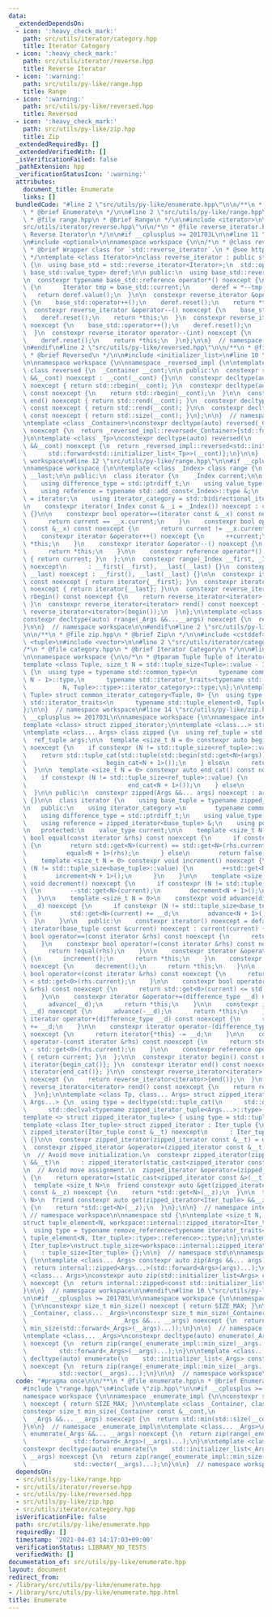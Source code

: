 ```yaml
---
data:
  _extendedDependsOn:
  - icon: ':heavy_check_mark:'
    path: src/utils/iterator/category.hpp
    title: Iterator Category
  - icon: ':heavy_check_mark:'
    path: src/utils/iterator/reverse.hpp
    title: Reverse Iterator
  - icon: ':warning:'
    path: src/utils/py-like/range.hpp
    title: Range
  - icon: ':warning:'
    path: src/utils/py-like/reversed.hpp
    title: Reversed
  - icon: ':heavy_check_mark:'
    path: src/utils/py-like/zip.hpp
    title: Zip
  _extendedRequiredBy: []
  _extendedVerifiedWith: []
  _isVerificationFailed: false
  _pathExtension: hpp
  _verificationStatusIcon: ':warning:'
  attributes:
    document_title: Enumerate
    links: []
  bundledCode: "#line 2 \"src/utils/py-like/enumerate.hpp\"\n\n/**\n * @file enumerate.hpp\n\
    \ * @brief Enumerate\n */\n\n#line 2 \"src/utils/py-like/range.hpp\"\n\n/**\n\
    \ * @file range.hpp\n * @brief Range\n */\n\n#include <iterator>\n\n#line 2 \"\
    src/utils/iterator/reverse.hpp\"\n\n/*\n * @file reverse_iterator.hpp\n * @brief\
    \ Reverse Iterator\n */\n\n#if __cplusplus >= 201703L\n\n#line 11 \"src/utils/iterator/reverse.hpp\"\
    \n#include <optional>\n\nnamespace workspace {\n\n/*\n * @class reverse_iterator\n\
    \ * @brief Wrapper class for `std::reverse_iterator`.\n * @see http://gcc.gnu.org/PR51823\n\
    \ */\ntemplate <class Iterator>\nclass reverse_iterator : public std::reverse_iterator<Iterator>\
    \ {\n  using base_std = std::reverse_iterator<Iterator>;\n  std::optional<typename\
    \ base_std::value_type> deref;\n\n public:\n  using base_std::reverse_iterator;\n\
    \n  constexpr typename base_std::reference operator*() noexcept {\n    if (!deref)\
    \ {\n      Iterator tmp = base_std::current;\n      deref = *--tmp;\n    }\n \
    \   return deref.value();\n  }\n\n  constexpr reverse_iterator &operator++() noexcept\
    \ {\n    base_std::operator++();\n    deref.reset();\n    return *this;\n  }\n\
    \  constexpr reverse_iterator &operator--() noexcept {\n    base_std::operator++();\n\
    \    deref.reset();\n    return *this;\n  }\n  constexpr reverse_iterator operator++(int)\
    \ noexcept {\n    base_std::operator++();\n    deref.reset();\n    return *this;\n\
    \  }\n  constexpr reverse_iterator operator--(int) noexcept {\n    base_std::operator++();\n\
    \    deref.reset();\n    return *this;\n  }\n};\n\n}  // namespace workspace\n\
    \n#endif\n#line 2 \"src/utils/py-like/reversed.hpp\"\n\n/**\n * @file reversed.hpp\n\
    \ * @brief Reversed\n */\n\n#include <initializer_list>\n#line 10 \"src/utils/py-like/reversed.hpp\"\
    \n\nnamespace workspace {\n\nnamespace _reversed_impl {\n\ntemplate <class _Container>\
    \ class reversed {\n  _Container __cont;\n\n public:\n  constexpr reversed(_Container\
    \ &&__cont) noexcept : __cont(__cont) {}\n\n  constexpr decltype(auto) begin()\
    \ noexcept { return std::rbegin(__cont); }\n  constexpr decltype(auto) begin()\
    \ const noexcept {\n    return std::rbegin(__cont);\n  }\n\n  constexpr decltype(auto)\
    \ end() noexcept { return std::rend(__cont); }\n  constexpr decltype(auto) end()\
    \ const noexcept { return std::rend(__cont); }\n\n  constexpr decltype(auto) size()\
    \ const noexcept { return std::size(__cont); }\n};\n\n}  // namespace _reversed_impl\n\
    \ntemplate <class _Container>\nconstexpr decltype(auto) reversed(_Container &&__cont)\
    \ noexcept {\n  return _reversed_impl::reversed<_Container>{std::forward<_Container>(__cont)};\n\
    }\n\ntemplate <class _Tp>\nconstexpr decltype(auto) reversed(\n    std::initializer_list<_Tp>\
    \ &&__cont) noexcept {\n  return _reversed_impl::reversed<std::initializer_list<_Tp>>{\n\
    \      std::forward<std::initializer_list<_Tp>>(__cont)};\n}\n\n}  // namespace\
    \ workspace\n#line 12 \"src/utils/py-like/range.hpp\"\n\n#if __cplusplus >= 201703L\n\
    \nnamespace workspace {\n\ntemplate <class _Index> class range {\n  _Index __first,\
    \ __last;\n\n public:\n  class iterator {\n    _Index current;\n\n   public:\n\
    \    using difference_type = std::ptrdiff_t;\n    using value_type = _Index;\n\
    \    using reference = typename std::add_const<_Index>::type &;\n    using pointer\
    \ = iterator;\n    using iterator_category = std::bidirectional_iterator_tag;\n\
    \n    constexpr iterator(_Index const &__i = _Index()) noexcept : current(__i)\
    \ {}\n\n    constexpr bool operator==(iterator const &__x) const noexcept {\n\
    \      return current == __x.current;\n    }\n    constexpr bool operator!=(iterator\
    \ const &__x) const noexcept {\n      return current != __x.current;\n    }\n\n\
    \    constexpr iterator &operator++() noexcept {\n      ++current;\n      return\
    \ *this;\n    }\n    constexpr iterator &operator--() noexcept {\n      --current;\n\
    \      return *this;\n    }\n\n    constexpr reference operator*() const noexcept\
    \ { return current; }\n  };\n\n  constexpr range(_Index __first, _Index __last)\
    \ noexcept\n      : __first(__first), __last(__last) {}\n  constexpr range(_Index\
    \ __last) noexcept : __first(), __last(__last) {}\n\n  constexpr iterator begin()\
    \ const noexcept { return iterator{__first}; }\n  constexpr iterator end() const\
    \ noexcept { return iterator{__last}; }\n\n  constexpr reverse_iterator<iterator>\
    \ rbegin() const noexcept {\n    return reverse_iterator<iterator>(end());\n \
    \ }\n  constexpr reverse_iterator<iterator> rend() const noexcept {\n    return\
    \ reverse_iterator<iterator>(begin());\n  }\n};\n\ntemplate <class... _Args>\n\
    constexpr decltype(auto) rrange(_Args &&...__args) noexcept {\n  return reversed(range(std::forward<_Args>(__args)...));\n\
    }\n\n}  // namespace workspace\n\n#endif\n#line 2 \"src/utils/py-like/zip.hpp\"\
    \n\n/**\n * @file zip.hpp\n * @brief Zip\n */\n\n#include <cstddef>\n#include\
    \ <tuple>\n#include <vector>\n\n#line 2 \"src/utils/iterator/category.hpp\"\n\n\
    /*\n * @file category.hpp\n * @brief Iterator Category\n */\n\n#line 10 \"src/utils/iterator/category.hpp\"\
    \n\nnamespace workspace {\n\n/*\n * @tparam Tuple Tuple of iterator types\n */\n\
    template <class Tuple, size_t N = std::tuple_size<Tuple>::value - 1>\nstruct common_iterator_category\
    \ {\n  using type = typename std::common_type<\n      typename common_iterator_category<Tuple,\
    \ N - 1>::type,\n      typename std::iterator_traits<typename std::tuple_element<\n\
    \          N, Tuple>::type>::iterator_category>::type;\n};\n\ntemplate <class\
    \ Tuple> struct common_iterator_category<Tuple, 0> {\n  using type = typename\
    \ std::iterator_traits<\n      typename std::tuple_element<0, Tuple>::type>::iterator_category;\n\
    };\n\n}  // namespace workspace\n#line 14 \"src/utils/py-like/zip.hpp\"\n\n#if\
    \ __cplusplus >= 201703L\n\nnamespace workspace {\n\nnamespace internal {\n\n\
    template <class> struct zipped_iterator;\n\ntemplate <class...> struct zipped_iterator_tuple;\n\
    \ntemplate <class... Args> class zipped {\n  using ref_tuple = std::tuple<Args...>;\n\
    \  ref_tuple args;\n\n  template <size_t N = 0> constexpr auto begin_cat() const\
    \ noexcept {\n    if constexpr (N != std::tuple_size<ref_tuple>::value) {\n  \
    \    return std::tuple_cat(std::tuple(std::begin(std::get<N>(args))),\n      \
    \                      begin_cat<N + 1>());\n    } else\n      return std::tuple<>();\n\
    \  }\n\n  template <size_t N = 0> constexpr auto end_cat() const noexcept {\n\
    \    if constexpr (N != std::tuple_size<ref_tuple>::value) {\n      return std::tuple_cat(std::tuple(std::end(std::get<N>(args))),\n\
    \                            end_cat<N + 1>());\n    } else\n      return std::tuple<>();\n\
    \  }\n\n public:\n  constexpr zipped(Args &&... args) noexcept : args(args...)\
    \ {}\n\n  class iterator {\n    using base_tuple = typename zipped_iterator_tuple<Args...>::type;\n\
    \n   public:\n    using iterator_category =\n        typename common_iterator_category<base_tuple>::type;\n\
    \    using difference_type = std::ptrdiff_t;\n    using value_type = zipped_iterator<base_tuple>;\n\
    \    using reference = zipped_iterator<base_tuple> &;\n    using pointer = iterator;\n\
    \n   protected:\n    value_type current;\n\n    template <size_t N = 0>\n    constexpr\
    \ bool equal(const iterator &rhs) const noexcept {\n      if constexpr (N != std::tuple_size<base_tuple>::value)\
    \ {\n        return std::get<N>(current) == std::get<N>(rhs.current) ||\n    \
    \           equal<N + 1>(rhs);\n      } else\n        return false;\n    }\n\n\
    \    template <size_t N = 0> constexpr void increment() noexcept {\n      if constexpr\
    \ (N != std::tuple_size<base_tuple>::value) {\n        ++std::get<N>(current);\n\
    \        increment<N + 1>();\n      }\n    }\n\n    template <size_t N = 0> constexpr\
    \ void decrement() noexcept {\n      if constexpr (N != std::tuple_size<base_tuple>::value)\
    \ {\n        --std::get<N>(current);\n        decrement<N + 1>();\n      }\n \
    \   }\n\n    template <size_t N = 0>\n    constexpr void advance(difference_type\
    \ __d) noexcept {\n      if constexpr (N != std::tuple_size<base_tuple>::value)\
    \ {\n        std::get<N>(current) += __d;\n        advance<N + 1>(__d);\n    \
    \  }\n    }\n\n   public:\n    constexpr iterator() noexcept = default;\n    constexpr\
    \ iterator(base_tuple const &current) noexcept : current(current) {}\n\n    constexpr\
    \ bool operator==(const iterator &rhs) const noexcept {\n      return equal(rhs);\n\
    \    }\n    constexpr bool operator!=(const iterator &rhs) const noexcept {\n\
    \      return !equal(rhs);\n    }\n\n    constexpr iterator &operator++() noexcept\
    \ {\n      increment();\n      return *this;\n    }\n    constexpr iterator &operator--()\
    \ noexcept {\n      decrement();\n      return *this;\n    }\n\n    constexpr\
    \ bool operator<(const iterator &rhs) const noexcept {\n      return std::get<0>(current)\
    \ < std::get<0>(rhs.current);\n    }\n\n    constexpr bool operator<=(const iterator\
    \ &rhs) const noexcept {\n      return std::get<0>(current) <= std::get<0>(rhs.current);\n\
    \    }\n\n    constexpr iterator &operator+=(difference_type __d) noexcept {\n\
    \      advance(__d);\n      return *this;\n    }\n\n    constexpr iterator &operator-=(difference_type\
    \ __d) noexcept {\n      advance(-__d);\n      return *this;\n    }\n\n    constexpr\
    \ iterator operator+(difference_type __d) const noexcept {\n      return iterator{*this}\
    \ += __d;\n    }\n\n    constexpr iterator operator-(difference_type __d) const\
    \ noexcept {\n      return iterator{*this} -= __d;\n    }\n\n    constexpr difference_type\
    \ operator-(const iterator &rhs) const noexcept {\n      return std::get<0>(current)\
    \ - std::get<0>(rhs.current);\n    }\n\n    constexpr reference operator*() noexcept\
    \ { return current; }\n  };\n\n  constexpr iterator begin() const noexcept { return\
    \ iterator{begin_cat()}; }\n  constexpr iterator end() const noexcept { return\
    \ iterator{end_cat()}; }\n\n  constexpr reverse_iterator<iterator> rbegin() const\
    \ noexcept {\n    return reverse_iterator<iterator>{end()};\n  }\n  constexpr\
    \ reverse_iterator<iterator> rend() const noexcept {\n    return reverse_iterator<iterator>{begin()};\n\
    \  }\n};\n\ntemplate <class Tp, class... Args> struct zipped_iterator_tuple<Tp,\
    \ Args...> {\n  using type = decltype(std::tuple_cat(\n      std::declval<std::tuple<decltype(std::begin(std::declval<Tp>()))>>(),\n\
    \      std::declval<typename zipped_iterator_tuple<Args...>::type>()));\n};\n\n\
    template <> struct zipped_iterator_tuple<> { using type = std::tuple<>; };\n\n\
    template <class Iter_tuple> struct zipped_iterator : Iter_tuple {\n  constexpr\
    \ zipped_iterator(Iter_tuple const &__t) noexcept\n      : Iter_tuple::tuple(__t)\
    \ {}\n\n  constexpr zipped_iterator(zipped_iterator const &__t) = default;\n\n\
    \  constexpr zipped_iterator &operator=(zipped_iterator const &__t) = default;\n\
    \n  // Avoid move initialization.\n  constexpr zipped_iterator(zipped_iterator\
    \ &&__t)\n      : zipped_iterator(static_cast<zipped_iterator const &>(__t)) {}\n\
    \n  // Avoid move assignment.\n  zipped_iterator &operator=(zipped_iterator &&__t)\
    \ {\n    return operator=(static_cast<zipped_iterator const &>(__t));\n  }\n\n\
    \  template <size_t N>\n  friend constexpr auto &get(zipped_iterator<Iter_tuple>\
    \ const &__z) noexcept {\n    return *std::get<N>(__z);\n  }\n\n  template <size_t\
    \ N>\n  friend constexpr auto get(zipped_iterator<Iter_tuple> &&__z) noexcept\
    \ {\n    return *std::get<N>(__z);\n  }\n};\n\n}  // namespace internal\n\n} \
    \ // namespace workspace\n\nnamespace std {\n\ntemplate <size_t N, class Iter_tuple>\n\
    struct tuple_element<N, workspace::internal::zipped_iterator<Iter_tuple>> {\n\
    \  using type = typename remove_reference<typename iterator_traits<\n      typename\
    \ tuple_element<N, Iter_tuple>::type>::reference>::type;\n};\n\ntemplate <class\
    \ Iter_tuple>\nstruct tuple_size<workspace::internal::zipped_iterator<Iter_tuple>>\n\
    \    : tuple_size<Iter_tuple> {};\n\n}  // namespace std\n\nnamespace workspace\
    \ {\n\ntemplate <class... Args> constexpr auto zip(Args &&... args) noexcept {\n\
    \  return internal::zipped<Args...>(std::forward<Args>(args)...);\n}\n\ntemplate\
    \ <class... Args>\nconstexpr auto zip(std::initializer_list<Args> const &... args)\
    \ noexcept {\n  return internal::zipped<const std::initializer_list<Args>...>(args...);\n\
    }\n\n}  // namespace workspace\n\n#endif\n#line 10 \"src/utils/py-like/enumerate.hpp\"\
    \n\n#if __cplusplus >= 201703L\n\nnamespace workspace {\n\nnamespace _enumerate_impl\
    \ {\n\nconstexpr size_t min_size() noexcept { return SIZE_MAX; }\n\ntemplate <class\
    \ _Container, class... _Args>\nconstexpr size_t min_size(_Container const &__cont,\n\
    \                          _Args &&... __args) noexcept {\n  return std::min(std::size(__cont),\
    \ min_size(std::forward<_Args>(__args)...));\n}\n\n}  // namespace _enumerate_impl\n\
    \ntemplate <class... _Args>\nconstexpr decltype(auto) enumerate(_Args &&... __args)\
    \ noexcept {\n  return zip(range(_enumerate_impl::min_size(__args...)),\n    \
    \         std::forward<_Args>(__args)...);\n}\n\ntemplate <class... _Args>\nconstexpr\
    \ decltype(auto) enumerate(\n    std::initializer_list<_Args> const &... __args)\
    \ noexcept {\n  return zip(range(_enumerate_impl::min_size(__args...)),\n    \
    \         std::vector(__args)...);\n}\n\n}  // namespace workspace\n\n#endif\n"
  code: "#pragma once\n\n/**\n * @file enumerate.hpp\n * @brief Enumerate\n */\n\n\
    #include \"range.hpp\"\n#include \"zip.hpp\"\n\n#if __cplusplus >= 201703L\n\n\
    namespace workspace {\n\nnamespace _enumerate_impl {\n\nconstexpr size_t min_size()\
    \ noexcept { return SIZE_MAX; }\n\ntemplate <class _Container, class... _Args>\n\
    constexpr size_t min_size(_Container const &__cont,\n                        \
    \  _Args &&... __args) noexcept {\n  return std::min(std::size(__cont), min_size(std::forward<_Args>(__args)...));\n\
    }\n\n}  // namespace _enumerate_impl\n\ntemplate <class... _Args>\nconstexpr decltype(auto)\
    \ enumerate(_Args &&... __args) noexcept {\n  return zip(range(_enumerate_impl::min_size(__args...)),\n\
    \             std::forward<_Args>(__args)...);\n}\n\ntemplate <class... _Args>\n\
    constexpr decltype(auto) enumerate(\n    std::initializer_list<_Args> const &...\
    \ __args) noexcept {\n  return zip(range(_enumerate_impl::min_size(__args...)),\n\
    \             std::vector(__args)...);\n}\n\n}  // namespace workspace\n\n#endif\n"
  dependsOn:
  - src/utils/py-like/range.hpp
  - src/utils/iterator/reverse.hpp
  - src/utils/py-like/reversed.hpp
  - src/utils/py-like/zip.hpp
  - src/utils/iterator/category.hpp
  isVerificationFile: false
  path: src/utils/py-like/enumerate.hpp
  requiredBy: []
  timestamp: '2021-04-03 14:17:03+09:00'
  verificationStatus: LIBRARY_NO_TESTS
  verifiedWith: []
documentation_of: src/utils/py-like/enumerate.hpp
layout: document
redirect_from:
- /library/src/utils/py-like/enumerate.hpp
- /library/src/utils/py-like/enumerate.hpp.html
title: Enumerate
---
```

